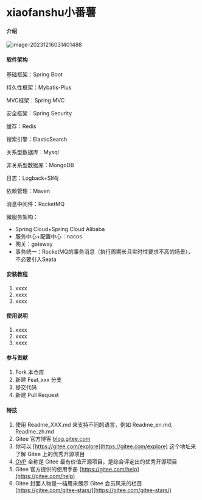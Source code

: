 # xiaofanshu小番薯

#### 介绍

![image-20231216031401488](C:\Users\86131\AppData\Roaming\Typora\typora-user-images\image-20231216031401488.png)

#### 软件架构

基础框架：Spring Boot

持久性框架：Mybatis-Plus

MVC框架：Spring MVC

安全框架：Spring Security

缓存：Redis

搜索引擎：ElasticSearch

关系型数据库：Mysql

非关系型数据库：MongoDB

日志：Logback+Slf4j

依赖管理：Maven

消息中间件：RocketMQ

微服务架构：

- Spring Cloud+Spring Cloud Alibaba
- 服务中心+配置中心：nacos
- 网关：gateway
- 事务统一：RocketMQ的事务消息（执行周期长且实时性要求不高的场景），不必要引入Seata


#### 安装教程

1.  xxxx
2.  xxxx
3.  xxxx

#### 使用说明

1.  xxxx
2.  xxxx
3.  xxxx

#### 参与贡献

1.  Fork 本仓库
2.  新建 Feat_xxx 分支
3.  提交代码
4.  新建 Pull Request


#### 特技

1.  使用 Readme\_XXX.md 来支持不同的语言，例如 Readme\_en.md, Readme\_zh.md
2.  Gitee 官方博客 [blog.gitee.com](https://blog.gitee.com)
3.  你可以 [https://gitee.com/explore](https://gitee.com/explore) 这个地址来了解 Gitee 上的优秀开源项目
4.  [GVP](https://gitee.com/gvp) 全称是 Gitee 最有价值开源项目，是综合评定出的优秀开源项目
5.  Gitee 官方提供的使用手册 [https://gitee.com/help](https://gitee.com/help)
6.  Gitee 封面人物是一档用来展示 Gitee 会员风采的栏目 [https://gitee.com/gitee-stars/](https://gitee.com/gitee-stars/)
